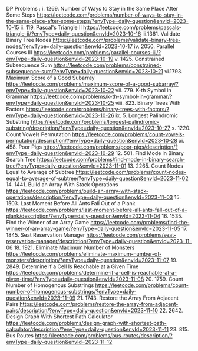 DP Problems : 
i. 
1269. Number of Ways to Stay in the Same Place After Some Steps
https://leetcode.com/problems/number-of-ways-to-stay-in-the-same-place-after-some-steps/?envType=daily-question&envId=2023-10-15
ii. 119. Pascal's Triangle II
https://leetcode.com/problems/pascals-triangle-ii/?envType=daily-question&envId=2023-10-16
iii.1361. Validate Binary Tree Nodes
https://leetcode.com/problems/validate-binary-tree-nodes/?envType=daily-question&envId=2023-10-17
iv. 2050. Parallel Courses III
https://leetcode.com/problems/parallel-courses-iii/?envType=daily-question&envId=2023-10-19
v. 1425. Constrained Subsequence Sum
https://leetcode.com/problems/constrained-subsequence-sum/?envType=daily-question&envId=2023-10-21
vi.1793. Maximum Score of a Good Subarray
https://leetcode.com/problems/maximum-score-of-a-good-subarray/?envType=daily-question&envId=2023-10-22
vii. 779. K-th Symbol in Grammar
https://leetcode.com/problems/k-th-symbol-in-grammar/?envType=daily-question&envId=2023-10-25
viii. 823. Binary Trees With Factors
https://leetcode.com/problems/binary-trees-with-factors/?envType=daily-question&envId=2023-10-26
ix. 5. Longest Palindromic Substring
https://leetcode.com/problems/longest-palindromic-substring/description/?envType=daily-question&envId=2023-10-27
x. 1220. Count Vowels Permutation
https://leetcode.com/problems/count-vowels-permutation/description/?envType=daily-question&envId=2023-10-28
xi. 458. Poor Pigs
https://leetcode.com/problems/poor-pigs/description/?envType=daily-question&envId=2023-10-29
12. 501. Find Mode in Binary Search Tree
https://leetcode.com/problems/find-mode-in-binary-search-tree/?envType=daily-question&envId=2023-11-01
13. 2265. Count Nodes Equal to Average of Subtree
https://leetcode.com/problems/count-nodes-equal-to-average-of-subtree/?envType=daily-question&envId=2023-11-02
14. 1441. Build an Array With Stack Operations
https://leetcode.com/problems/build-an-array-with-stack-operations/description/?envType=daily-question&envId=2023-11-03
15. 1503. Last Moment Before All Ants Fall Out of a Plank
https://leetcode.com/problems/last-moment-before-all-ants-fall-out-of-a-plank/description/?envType=daily-question&envId=2023-11-04
16. 1535. Find the Winner of an Array Game
https://leetcode.com/problems/find-the-winner-of-an-array-game/?envType=daily-question&envId=2023-11-05
17. 1845. Seat Reservation Manager
https://leetcode.com/problems/seat-reservation-manager/description/?envType=daily-question&envId=2023-11-06
18. 1921. Eliminate Maximum Number of Monsters
https://leetcode.com/problems/eliminate-maximum-number-of-monsters/description/?envType=daily-question&envId=2023-11-07
19. 2849. Determine if a Cell Is Reachable at a Given Time
https://leetcode.com/problems/determine-if-a-cell-is-reachable-at-a-given-time/?envType=daily-question&envId=2023-11-08
20. 1759. Count Number of Homogenous Substrings
https://leetcode.com/problems/count-number-of-homogenous-substrings/?envType=daily-question&envId=2023-11-09
21. 1743. Restore the Array From Adjacent Pairs
https://leetcode.com/problems/restore-the-array-from-adjacent-pairs/description/?envType=daily-question&envId=2023-11-10
22. 2642. Design Graph With Shortest Path Calculator
https://leetcode.com/problems/design-graph-with-shortest-path-calculator/description/?envType=daily-question&envId=2023-11-11
23. 815. Bus Routes
https://leetcode.com/problems/bus-routes/description/?envType=daily-question&envId=2023-11-12